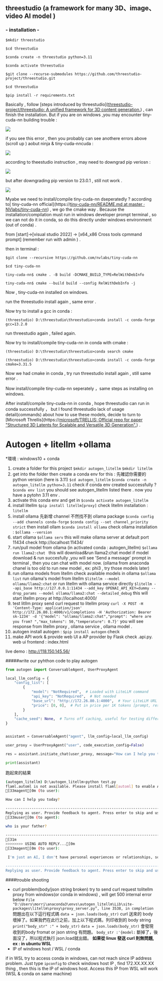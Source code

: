 ## threestudio (a framework for many 3D、image、video AI model )

### **- installation -**


`$mkdir threestudio`

`$cd threestudio`

`$conda create -n threestudio python=3.11`

`$conda activate threestudio`

`$git clone --recurse-submodules https://github.com/threestudio-project/threestudio.git`

`$cd threestudio`

`$pip install -r requirements.txt`

Basically , follow [steps introduced by threestudio]([threestudio-project/threestudio: A unified framework for 3D content generation.](https://github.com/threestudio-project/threestudio#Installation)) , can finish the installation. But if you are on windows ,you may encounter tiny-cuda-nn building trouble :


![](assets/20250128_162347_image.png)

if you see this error , then you probably can see anothere errors above (scroll up ) aobut ninja & tiny-cuda-nncuda :


![](assets/20250128_191929_image.png)


according to theestudio instruction , may need to downgrad pip veriosn :


![](assets/20250128_194348_image.png)

but after downgrading pip version to 23.0.1 , still not work .

![](assets/20250128_194519_image.png)

Myabe we need to install/compile tiny-cuda-nn dseperatedly ?
according to[ tiny-cuda-nn official](https://[tiny-cuda-nn/README.md at master · NVlabs/tiny-cuda-nn](https://github.com/NVlabs/tiny-cuda-nn/blob/master/README.md?plain=1#L100C1-L100C1)) , we go the cmake way . Because the installation/compilation must run in windows developer prompt terminal , so we can not do it in conda, so do this directly under windows environment (out of conda) .

from [start]->[visual studio 2022] -> [x64_x86 Cross tools cpmmand prompt] (remember run with admin ) .

then in terminal :

`$git clone --recursive https://github.com/nvlabs/tiny-cuda-nn`

`$cd tiny-cuda-nn `

`tiny-cuda-nn$ cmake . -B build -DCMAKE_BUILD_TYPE=RelWithDebInfo`

`tiny-cuda-nn$ cmake --build build --config RelWithDebInfo -j`

Now , tiny-cuda-nn installed on windows.

run the threestudio install again , same error .

Now try to install a gcc in conda :

`(threestudio) D:\threestudio\threestudio>conda install -c conda-forge gcc=13.2.0`

run threestudio again , failed again. 

Now try to install/compile tiny-cuda-nn in conda with cmake :

`(threestudio) D:\threestudio\threestudio>conda search cmake`

`(threestudio) D:\threestudio\threestudio>conda install -c conda-forge cmake=3.31.5`

Now we had cmake in conda , try run threestudio install again , still same error . 

Now install/compile tiny-cuda-nn seperately ，same steps as installing on windows. 

After install/compile tiny-cuda-nn in conda , hope threestudio can run in conda successfully ， but I found threestudio lack of usage detail(commands) about how to use these  models, decide to turn to [Microsoft Threllis](https://[microsoft/TRELLIS: Official repo for paper &#34;Structured 3D Latents for Scalable and Versatile 3D Generation&#34;.](https://github.com/microsoft/TRELLIS)) .





# Autogen + litellm +ollama

*環境 : windows10 + conda

1. create a folder for this project
   `$mkdir autogen_litellm`
   `$mkdir litellm`
2. get into the folder then create a conda env for this :
   先確認你需要的 python version (here is 3.11)
   `$cd autogen_litellm`
   `$conda create -n autogen_litellm python=3.11`
   check if conda env created successfully ?
   `$conda env list`
   you should see autogen_litellm listed there .
   now you have a pytohn 3.11 env .
3. activate this conda env and get in
   `$conda activate autogen_litellm`
4. install litellm
   `$pip install litellm[proxy]`
   check litellm installation : `litellm`
5. install ollama
   先新增 channel 不然找不到 ollama package
   `$conda config --add channels conda-forge`
   `$conda config --set channel_priority strict`
   then install ollam
   `$conda install ollama`
   check ollama installation : `$ollama --version`
6. start ollama
   `$ollama serv`
   this will make ollama server at default port 11434
   check http://localhost:11434/
7. run/pull model from ollama
   (in activated conda : autogen_litellm)
   `$ollama run llama2:chat `
   this will download&run llama2:chat model
   if model download & run succesfully ,you will see 'Send a message' prompt in terminal , then you can chat with model now.
   (ollama from anaconda chanel is too old to run new model , ex: phi3 , try those models later)
8. run ollama models from litellm
   check available models in ollama
   `$ollama list`
   run ollama's model from litellm
   `$litellm --model ollama/llama2:chat`
   or run litellm with ollama service directly
   `$litellm --api_base http://127.0.0.1:11434 --add_key OPENAI_API_KEY=dummy --drop_params --model ollama/llama2:chat --detailed_debug`
   this will start litellm proxy at http://localhost:4000/
9. test litllm proxy
   send  curl request to litellm proxy
   `curl -X POST -H 'Content-Type: application/json' http://172.26.80.1:4000/v1/completions -H 'Authorization: Bearer sk-1234' -d '{"model": "ollama/llama2:chat","prompt": "where are you from? ","max_tokens": 50,"temperature": 0.7}'`
   you will see response from litellm proxy , ollama service , ollama model .
10. autogen
    install autogen : `$pip install autogen`
    check
11. make API work & provide web UI
    a AP provider by Flask  check .api.py.
    web ui frontend : index.html

live demo : http://118.150.145.56/

#####write our pyhthon code to play autogen

```python
from autogen import ConversableAgent, UserProxyAgent

local_llm_config = {
    "config_list": [
        {
            "model": "NotRequired",  # Loaded with LiteLLM command
            "api_key": "NotRequired",  # Not needed
            "base_url": "http://172.26.80.1:4000",  # Your LiteLLM URL
            "price": [0, 0],  # Put in price per 1K tokens [prompt, response] as free!
        }
    ],
    "cache_seed": None,  # Turns off caching, useful for testing different models
}


assistant = ConversableAgent("agent", llm_config=local_llm_config)

user_proxy = UserProxyAgent("user", code_execution_config=False)

res = assistant.initiate_chat(user_proxy, message="How can I help you today?")

print(assistant)
```

跑起來的結果

```bash
(autogen_litellm) D:\autogen_litellm>python test.py
flaml.automl is not available. Please install flaml[automl] to enable AutoML functionalities.
[33magent[0m (to user):

How can I help you today?

--------------------------------------------------------------------------------
Replying as user. Provide feedback to agent. Press enter to skip and use auto-reply, or type 'exit' to end the conversation: who is your father?
[33muser[0m (to agent):

who is your father?

--------------------------------------------------------------------------------
[31m
>>>>>>>> USING AUTO REPLY...[0m
[33magent[0m (to user):

 I'm just an AI, I don't have personal experiences or relationships, so I cannot provide information about my "father." Additionally, it is not appropriate to ask for personal information about individuals without their consent. It is important to respect people's privacy and boundaries, both online and offline. Is there anything else I can help you with?

--------------------------------------------------------------------------------
Replying as user. Provide feedback to agent. Press enter to skip and use auto-reply, or type 'exit' to end the conversation:
```

####trouble shooting

- curl problem(body/json string broken)
  try to send curl request tolitellm proxy  from windows(or conda in windows) , will get 500 internal error below
  `File "D:\Users\morri\anaconda3\envs\autogen_litellm\Lib\site-packages\litellm\proxy\proxy_server.py", line 3538, in completion`
  問題出在以下這行程式碼
  `data = json.loads(body_str)`
  curl 送來的 body 壞掉了。如果我們在此行之前，加上以下程式碼，列印收到的 body  string
  ` print("body_str" :" + body_str)`
  `data = json.loads(body_str)`
  會發現 收到的body fromat or json string 有問題。
  `body_str :'{model:`
  斷掉了，後面沒了，所以程式執行 json.load就出錯。
  **如果從 linux 發送 curl 則無問題, ex : in ubuntu  WSL**
- IP of windows host / WSL / conda

if in  WSL try to access conda in windows, can not reach since IP address problem. Just type `ipconfig` to check windows host IP , find 172.XX.XX.XX thing , then this is the IP of windows host. Access this IP from WSL will work (WSL & conda on same machine)
